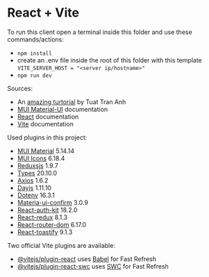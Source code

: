 # React + Vite

To run this client open a terminal inside this folder and use these commands/actions:
  - `npm install`
  - create an .env file inside the root of this folder with this template ```VITE_SERVER_HOST = "<server ip/hostname>" ```
  - `npm run dev`

Sources:
  - An [amazing turtorial](https://www.youtube.com/watch?v=XwnZLgIfIvg ) by Tuat Tran Anh
  - [MUI Material-UI](https://mui.com/material-ui/getting-started/) documentation
  - [React](https://react.dev/learn ) documentation
  - [Vite](https://vitejs.dev/guide/ ) documentation

Used plugins in this project:

  - [MUI Material](https://mui.com/material-ui/ )        5.14.14
  - [MUI Icons](https://mui.com/material-ui/icons/)           6.18.4
  - [Reduxsjs](https://redux.js.org/)            1.9.7
  - [Types](https://www.npmjs.com/package/@types/node)               20.10.0
  - [Axios](https://axios-http.com/docs/intro)               1.6.2
  - [Dayjs](https://day.js.org/)               1.11.10
  - [Dotenv](https://www.npmjs.com/package/dotenv)              16.3.1
  - [Materia-ui-confirm](https://www.npmjs.com/package/material-ui-confirm)  3.0.9
  - [React-auth-kit](https://authkit.arkadip.dev/integration/)      18.2.0
  - [React-redux](https://react-redux.js.org/)         8.1.3
  - [React-router-dom](https://www.npmjs.com/package/react-router-dom)    6.17.0
  - [React-toastify](https://fkhadra.github.io/react-toastify/introduction/)      9.1.3

Two official Vite plugins are available:

- [@vitejs/plugin-react](https://github.com/vitejs/vite-plugin-react/blob/main/packages/plugin-react/README.md) uses [Babel](https://babeljs.io/) for Fast Refresh
- [@vitejs/plugin-react-swc](https://github.com/vitejs/vite-plugin-react-swc) uses [SWC](https://swc.rs/) for Fast Refresh
